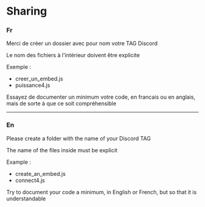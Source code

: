 # Sharing


### Fr

Merci de créer un dossier avec pour nom votre TAG Discord

Le nom des fichiers à l'intérieur doivent être explicite


Exemple : 
  - creer_un_embed.js
  - puissance4.js


Essayez de documenter un minimum votre code, en francais ou en anglais, mais de sorte à que ce soit compréhensible

***

### En

Please create a folder with the name of your Discord TAG

The name of the files inside must be explicit


Example : 
  - create_an_embed.js
  - connect4.js


Try to document your code a minimum, in English or French, but so that it is understandable
